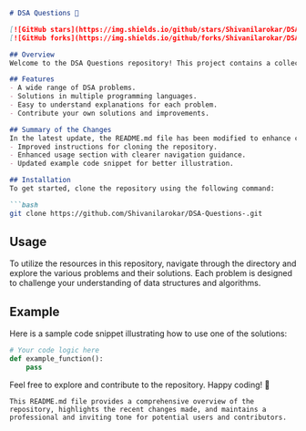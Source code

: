 ```markdown
# DSA Questions 🚀

[![GitHub stars](https://img.shields.io/github/stars/Shivanilarokar/DSA-Questions-.svg?style=social)](https://github.com/Shivanilarokar/DSA-Questions-) 
[![GitHub forks](https://img.shields.io/github/forks/Shivanilarokar/DSA-Questions-.svg?style=social)](https://github.com/Shivanilarokar/DSA-Questions-)

## Overview
Welcome to the DSA Questions repository! This project contains a collection of problems and solutions focused on Data Structures and Algorithms. It is designed to help developers enhance their problem-solving skills and understanding of core DSA concepts.

## Features
- A wide range of DSA problems.
- Solutions in multiple programming languages.
- Easy to understand explanations for each problem.
- Contribute your own solutions and improvements.

## Summary of the Changes
In the latest update, the README.md file has been modified to enhance clarity and provide better guidance to users. Key changes include:
- Improved instructions for cloning the repository.
- Enhanced usage section with clearer navigation guidance.
- Updated example code snippet for better illustration.

## Installation
To get started, clone the repository using the following command:

```bash
git clone https://github.com/Shivanilarokar/DSA-Questions-.git
```

## Usage
To utilize the resources in this repository, navigate through the directory and explore the various problems and their solutions. Each problem is designed to challenge your understanding of data structures and algorithms.

## Example
Here is a sample code snippet illustrating how to use one of the solutions:

```python
# Your code logic here
def example_function():
    pass
```

Feel free to explore and contribute to the repository. Happy coding! 🎉

```
This README.md file provides a comprehensive overview of the repository, highlights the recent changes made, and maintains a professional and inviting tone for potential users and contributors.
```
